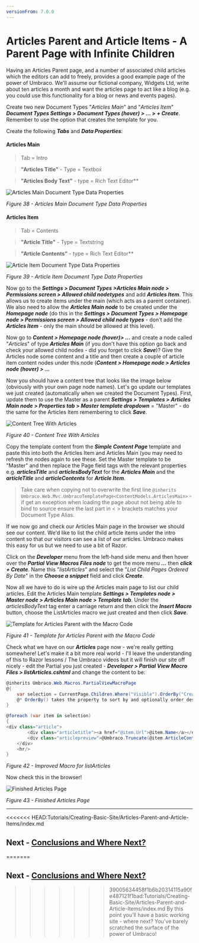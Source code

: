 ```yaml
---
versionFrom: 7.0.0
---
```

# Articles Parent and Article Items - A Parent Page with Infinite Children

Having an Articles Parent page, and a number of associated child articles which the editors can add to freely, provides a good example page of the power of Umbraco. We'll assume our fictional company, Widgets Ltd, write about ten articles a month and want the articles page to act like a blog (e.g. you could use this functionality for a blog or news and events pages).


Create two new Document Types "_Articles Main_" and "_Articles Item_" **_Document Types Settings > Document Types (hover) > ... > + Create_**. Remember to use the option that creates the template for you.  


Create the following **_Tabs_** and **_Data Properties_**:
#### Articles Main
>Tab = Intro


>**"Articles Title"** - Type = Textbox


>**"Articles Body Text"** - type = Rich Text Editor**


![Articles Main Document Type Data Properties](images/figure-38-articles-main.png)


*Figure 38 - Articles Main Document Type Data Properties*


#### Articles Item
>Tab = Contents


>**"Article Title"** - Type = Textstring


>**"Article Contents"** - type = Rich Text Editor**


![Article Item Document Type Data Properties](images/figure-39-articles-item.png)


*Figure 39 - Article Item Document Type Data Properties*


Now go to the **_Settings > Document Types >Articles Main node > Permissions screen > Allowed child nodetypes_** and add **_Articles Item_**. This allows us to create items under the main (which acts as a parent container). We also need to allow the **_Articles Main node_** to be created under the **_Homepage node_** (do this in the **_Settings > Document Types > Homepage node > Permissions screen >  Allowed child node types_** - don't add the **_Articles Item_** - only the main should be allowed at this level). 


Now go to **_Content > Homepage node (hover)> ..._** and create a node called "_Articles_" of type **_Articles Main_** (if you don't have this option go back and check your allowed child nodes - did you forget to click **_Save_**)?  Give the Articles node some content and a title and then create a couple of article item content nodes under this node (**_Content > Homepage node > Articles node (hover) >  ..._** 


Now you should have a content tree that looks like the image below (obviously with your own page node names).  Let's go update our templates we just created (automatically when we created the Document Types). First, update them to use the Master as a parent **_Settings > Templates > Articles Main node > Properties tab > Master template dropdown_** = "Master" - do the same for the Articles Item remembering to click **_Save_**. 


![Content Tree With Articles](images/figure-40-articles-created.png)


*Figure 40 - Content Tree With Articles*


Copy the template content from the **_Simple Content Page_**  template and paste this into both the Articles Item and Articles Main (you may need to refresh the nodes again to see these. Set the Master template to be "Master" and then replace the Page field tags with the relevant  properties e.g. **_articlesTitle_** and **_articlesBodyText_** for the **_Articles Main_** and the **_articleTitle_** and **_articleContents_** for **_Article Item_**. 

>Take care when copying not to overwrite the first line `@inherits Umbraco.Web.Mvc.UmbracoTemplatePage<ContentModels.ArticlesMain>` - if get an exception when loading the page about not being able to bind to source ensure the last part in < > brackets matches your Document Type Alias. 

If we now go and check our Articles Main page in the browser we should see our content. We'd like to list the child article items under the intro content so that our visitors can see a list of our articles. Umbraco makes this easy for us but we need to use a bit of Razor.


Click on the **_Developer_** menu from the left-hand side menu and then hover over the **_Partial View Macros Files node_** to get the more menu **_..._** then **_click + Create_**. Name this "_listArticles_" and select the "_List Child Pages Ordered By Date_" in the **_Choose a snippet_** field and click **_Create_**.


Now all we have to do is wire up the Articles main page to list our child articles. Edit the Articles Main template **_Settings > Templates node > Master node > Articles Main node > Template tab_**.  Under the *articlesBodyText* tag enter a carriage return and then click the **_Insert Macro_** button, choose the ListArticles macro we just created and then click **_Save_**. 


![Template for Articles Parent with the Macro Code](images/figure-41-articles-parent-with-macro-code.png)


*Figure 41 - Template for Articles Parent with the Macro Code*


Check what we have on our **_Articles_** page now - we're really getting somewhere!  Let's make it a bit more real world - I'll leave the understanding of this to Razor lessons / The Umbraco videos but it will finish our site off nicely - edit the Partial you just created - **_Developer > Partial View Macro Files > listArticles.cshtml_** and change the content to be:


```csharp
@inherits Umbraco.Web.Macros.PartialViewMacroPage
@{ 
    var selection = CurrentPage.Children.Where("Visible").OrderBy("CreateDate desc"); 
    @* OrderBy() takes the property to sort by and optionally order desc/asc *@
}

@foreach (var item in selection)
{
<div class="article">
        <div class="articletitle"><a href="@item.Url">@item.Name</a></div>
        <div class="articlepreview">@Umbraco.Truncate(@item.ArticleContents,100) <a href="@item.Url">Read More..</a></div>
    </div>
    <hr/>
}
```

*Figure 42 - Improved Macro for listArticles*



Now check this in the browser!


![Finished Articles Page](images/figure-43-finished-articles-page.png)


*Figure 43 - Finished Articles Page*


---
<<<<<<< HEAD:Tutorials/Creating-Basic-Site/Articles-Parent-and-Article-Items/index.md
## Next - [Conclusions and Where Next?](../Conclusions-Where-Next)
=======
## Next - [Conclusions and Where Next?](Conclusions-Where-Next)
>>>>>>> 39005634458f1b6b20314115a90fe487121f1bad:Tutorials/Creating-Basic-Site/Articles-Parent-and-Article-Items/index.md
By this point you'll have a basic working site - where next?  You've barely scratched the surface of the power of Umbraco!

